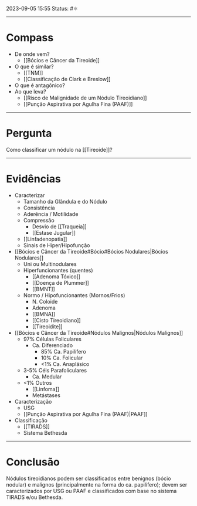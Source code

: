 2023-09-05 15:55
Status: #⚛ 

---
# Compass
- De onde vem?
	- [[Bócios e Câncer da Tireoide]]
- O que é similar?
	- [[TNM]]
	- [[Classificação de Clark e Breslow]]
- O que é antagônico?
- Ao que leva?
	- [[Risco de Malignidade de um Nódulo Tireoidiano]]
	- [[Punção Aspirativa por Agulha Fina (PAAF)]]
----
# Pergunta
Como classificar um nódulo na [[Tireoide]]? 

---- 
# Evidências
- Caracterizar
	- Tamanho da Glândula e do Nódulo
	- Consistência
	- Aderência / Motilidade
	- Compressão
		- Desvio de [[Traqueia]]
		- [[Estase Jugular]]
	- [[Linfadenopatia]]
	- Sinais de Hiper/Hipofunção
- [[Bócios e Câncer da Tireoide#Bócio#Bócios Nodulares|Bócios Nodulares]]
	- Uni ou Multinodulares
	- Hiperfuncionantes (quentes)
		- [[Adenoma Tóxico]]
		- [[Doença de Plummer]]
		- [[BMNT]]
	- Normo / Hipofuncionantes (Mornos/Frios)
		- N. Coloide
		- Adenoma
		- [[BMNA]]
		- [[Cisto Tireoidiano]]
		- [[Tireoidite]]
- [[Bócios e Câncer da Tireoide#Nódulos Malignos|Nódulos Malignos]]
	- 97% Células Foliculares
		- Ca. Diferenciado
			- 85% Ca. Papilífero
			- 10% Ca. Folicular
			- <1% Ca. Anaplásico
	- 3-5% Céls Parafoliculares
		- Ca. Medular
	- <1% Outros
		- [[Linfoma]]
		- Metástases
- Caracterização
	- USG
	- [[Punção Aspirativa por Agulha Fina (PAAF)|PAAF]]
- Classificação
	- [[TIRADS]]
	- Sistema Bethesda
----  
# Conclusão
Nódulos tireoidianos podem ser classificados entre benignos (bócio nodular) e malignos (principalmente na forma do ca. papilífero); devem ser caracterizados por USG ou PAAF e classificados com base no sistema TIRADS e/ou Bethesda.